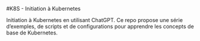 #K8S - Initiation à Kubernetes

Initiation à Kubernetes en utilisant ChatGPT. Ce repo propose une série d’exemples, de scripts et de configurations pour apprendre les concepts de base de Kubernetes.
